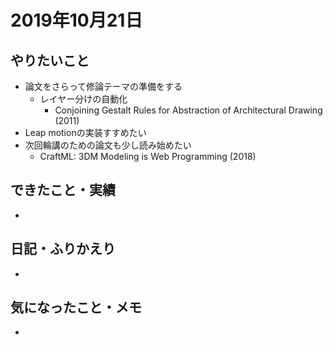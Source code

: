 # 2019年10月21日

## やりたいこと

- 論文をさらって修論テーマの準備をする
  - レイヤー分けの自動化
    - Conjoining Gestalt Rules for Abstraction of Architectural Drawing (2011)
- Leap motionの実装すすめたい
- 次回輪講のための論文も少し読み始めたい
  - CraftML: 3DM Modeling is Web Programming (2018)

## できたこと・実績

- 

## 日記・ふりかえり

- 

## 気になったこと・メモ

- 
